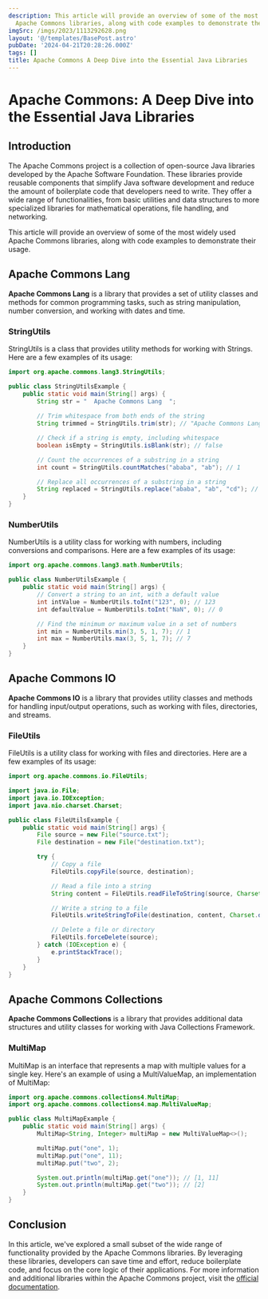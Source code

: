 ```yaml
---
description: This article will provide an overview of some of the most widely used
  Apache Commons libraries, along with code examples to demonstrate their usage.
imgSrc: /imgs/2023/1113292628.png
layout: '@/templates/BasePost.astro'
pubDate: '2024-04-21T20:28:26.000Z'
tags: []
title: Apache Commons A Deep Dive into the Essential Java Libraries
---
```


# Apache Commons: A Deep Dive into the Essential Java Libraries

## Introduction

The Apache Commons project is a collection of open-source Java libraries developed by the Apache Software Foundation. These libraries provide reusable components that simplify Java software development and reduce the amount of boilerplate code that developers need to write. They offer a wide range of functionalities, from basic utilities and data structures to more specialized libraries for mathematical operations, file handling, and networking.

This article will provide an overview of some of the most widely used Apache Commons libraries, along with code examples to demonstrate their usage.

## Apache Commons Lang

**Apache Commons Lang** is a library that provides a set of utility classes and methods for common programming tasks, such as string manipulation, number conversion, and working with dates and time.

### StringUtils

StringUtils is a class that provides utility methods for working with Strings. Here are a few examples of its usage:

```java
import org.apache.commons.lang3.StringUtils;

public class StringUtilsExample {
    public static void main(String[] args) {
        String str = "  Apache Commons Lang  ";
        
        // Trim whitespace from both ends of the string
        String trimmed = StringUtils.trim(str); // "Apache Commons Lang"

        // Check if a string is empty, including whitespace
        boolean isEmpty = StringUtils.isBlank(str); // false

        // Count the occurrences of a substring in a string
        int count = StringUtils.countMatches("ababa", "ab"); // 1

        // Replace all occurrences of a substring in a string
        String replaced = StringUtils.replace("ababa", "ab", "cd"); // "cdaba"
    }
}
```

### NumberUtils

NumberUtils is a utility class for working with numbers, including conversions and comparisons. Here are a few examples of its usage:

```java
import org.apache.commons.lang3.math.NumberUtils;

public class NumberUtilsExample {
    public static void main(String[] args) {
        // Convert a string to an int, with a default value
        int intValue = NumberUtils.toInt("123", 0); // 123
        int defaultValue = NumberUtils.toInt("NaN", 0); // 0

        // Find the minimum or maximum value in a set of numbers
        int min = NumberUtils.min(3, 5, 1, 7); // 1
        int max = NumberUtils.max(3, 5, 1, 7); // 7
    }
}
```

## Apache Commons IO

**Apache Commons IO** is a library that provides utility classes and methods for handling input/output operations, such as working with files, directories, and streams.

### FileUtils

FileUtils is a utility class for working with files and directories. Here are a few examples of its usage:

```java
import org.apache.commons.io.FileUtils;

import java.io.File;
import java.io.IOException;
import java.nio.charset.Charset;

public class FileUtilsExample {
    public static void main(String[] args) {
        File source = new File("source.txt");
        File destination = new File("destination.txt");

        try {
            // Copy a file
            FileUtils.copyFile(source, destination);

            // Read a file into a string
            String content = FileUtils.readFileToString(source, Charset.defaultCharset());

            // Write a string to a file
            FileUtils.writeStringToFile(destination, content, Charset.defaultCharset());

            // Delete a file or directory
            FileUtils.forceDelete(source);
        } catch (IOException e) {
            e.printStackTrace();
        }
    }
}
```

## Apache Commons Collections

**Apache Commons Collections** is a library that provides additional data structures and utility classes for working with Java Collections Framework.

### MultiMap

MultiMap is an interface that represents a map with multiple values for a single key. Here's an example of using a MultiValueMap, an implementation of MultiMap:

```java
import org.apache.commons.collections4.MultiMap;
import org.apache.commons.collections4.map.MultiValueMap;

public class MultiMapExample {
    public static void main(String[] args) {
        MultiMap<String, Integer> multiMap = new MultiValueMap<>();

        multiMap.put("one", 1);
        multiMap.put("one", 11);
        multiMap.put("two", 2);

        System.out.println(multiMap.get("one")); // [1, 11]
        System.out.println(multiMap.get("two")); // [2]
    }
}
```

## Conclusion

In this article, we've explored a small subset of the wide range of functionality provided by the Apache Commons libraries. By leveraging these libraries, developers can save time and effort, reduce boilerplate code, and focus on the core logic of their applications. For more information and additional libraries within the Apache Commons project, visit the [official documentation](https://commons.apache.org/).